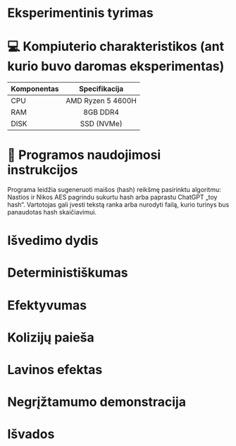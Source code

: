# Eksperimentinis tyrimas

# 💻 Kompiuterio charakteristikos (ant kurio buvo daromas eksperimentas)

| Komponentas |      Specifikacija      |
| :---------- | :---------------------: |
| CPU         | AMD Ryzen 5 4600H </br> |
| RAM         |     8GB DDR4 </br>      |
| DISK        |    SSD (NVMe) </br>     |

# 📃 Programos naudojimosi instrukcijos

Programa leidžia sugeneruoti maišos (hash) reikšmę pasirinktu algoritmu: Nastios ir Nikos AES pagrindu sukurtu hash arba paprastu ChatGPT „toy hash“. Vartotojas gali įvesti tekstą ranka arba nurodyti failą, kurio turinys bus panaudotas hash skaičiavimui.

# Išvedimo dydis

# Deterministiškumas

# Efektyvumas

# Kolizijų paieša

# Lavinos efektas

# Negrįžtamumo demonstracija

# Išvados
